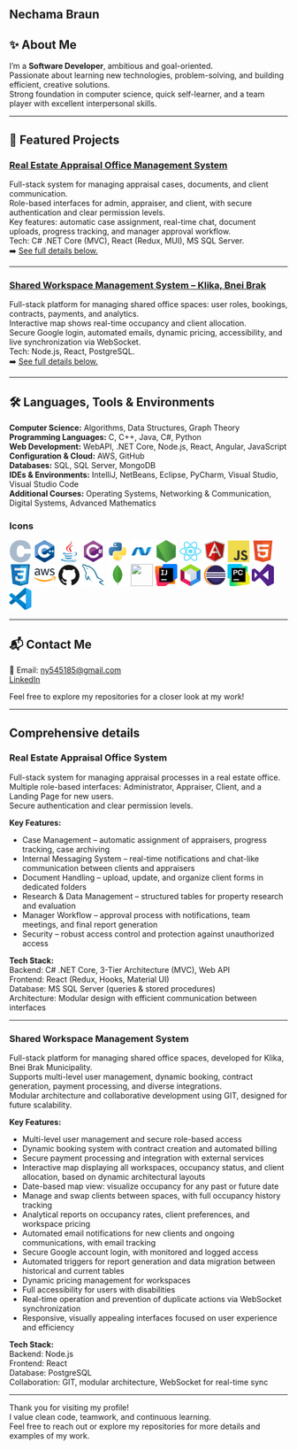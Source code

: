 ## Nechama Braun

## ✨ About Me
I’m a **Software Developer**, ambitious and goal-oriented.  
Passionate about learning new technologies, problem-solving, and building efficient, creative solutions.  
Strong foundation in computer science, quick self-learner, and a team player with excellent interpersonal skills.

---

## 📁 Featured Projects

### [Real Estate Appraisal Office Management System](https://github.com/neBraun/Assessors)
Full-stack system for managing appraisal cases, documents, and client communication.  
Role-based interfaces for admin, appraiser, and client, with secure authentication and clear permission levels.  
Key features: automatic case assignment, real-time chat, document uploads, progress tracking, and manager approval workflow.  
Tech: C# .NET Core (MVC), React (Redux, MUI), MS SQL Server.  
➡️ [See full details below.](#real-estate-appraisal-office-system)

<!-- Add screenshots/demo here -->
<!-- Example: -->
<!-- ![Dashboard Screenshot](images/appraisal_dashboard.png) -->
<!-- ![Chat Feature](images/appraisal_chat.png) -->
<!-- You can add 1-3 screenshots per project, preferably: main dashboard, unique feature, and user flow. -->

---

### [Shared Workspace Management System – Klika, Bnei Brak](https://github.com/neBraun/Clicka)
Full-stack platform for managing shared office spaces: user roles, bookings, contracts, payments, and analytics.  
Interactive map shows real-time occupancy and client allocation.  
Secure Google login, automated emails, dynamic pricing, accessibility, and live synchronization via WebSocket.  
Tech: Node.js, React, PostgreSQL.  
➡️ [See full details below.](#shared-workspace-management-system)

<!-- Add screenshots/demo here -->
<!-- Example: -->
<!-- ![Workspace Map](images/klika_map.png) -->
<!-- ![Booking Flow](images/klika_booking.png) -->
<!-- 1-3 screenshots: main map, booking, analytics/reporting. -->

---

## 🛠️ Languages, Tools & Environments

**Computer Science:** Algorithms, Data Structures, Graph Theory  
**Programming Languages:** C, C++, Java, C#, Python  
**Web Development:** WebAPI, .NET Core, Node.js, React, Angular, JavaScript  
**Configuration & Cloud:** AWS, GitHub  
**Databases:** SQL, SQL Server, MongoDB  
**IDEs & Environments:** IntelliJ, NetBeans, Eclipse, PyCharm, Visual Studio, Visual Studio Code  
**Additional Courses:** Operating Systems, Networking & Communication, Digital Systems, Advanced Mathematics

### Icons
<p align="left">
<!-- Languages -->
<img src="https://raw.githubusercontent.com/devicons/devicon/master/icons/c/c-original.svg" width="40" height="40"/>
<img src="https://raw.githubusercontent.com/devicons/devicon/master/icons/cplusplus/cplusplus-original.svg" width="40" height="40"/>
<img src="https://raw.githubusercontent.com/devicons/devicon/master/icons/java/java-original.svg" width="40" height="40"/>
<img src="https://raw.githubusercontent.com/devicons/devicon/master/icons/csharp/csharp-original.svg" width="40" height="40"/>
<img src="https://raw.githubusercontent.com/devicons/devicon/master/icons/python/python-original.svg" width="40" height="40"/>

<!-- Web -->
<img src="https://raw.githubusercontent.com/devicons/devicon/master/icons/dot-net/dot-net-original.svg" width="40" height="40"/>
<img src="https://raw.githubusercontent.com/devicons/devicon/master/icons/nodejs/nodejs-original.svg" width="40" height="40"/>
<img src="https://raw.githubusercontent.com/devicons/devicon/master/icons/react/react-original.svg" width="40" height="40"/>
<img src="https://raw.githubusercontent.com/devicons/devicon/master/icons/angularjs/angularjs-original.svg" width="40" height="40"/>
<img src="https://raw.githubusercontent.com/devicons/devicon/master/icons/javascript/javascript-original.svg" width="40" height="40"/>
<img src="https://raw.githubusercontent.com/devicons/devicon/master/icons/html5/html5-original.svg" width="40" height="40"/>
<img src="https://raw.githubusercontent.com/devicons/devicon/master/icons/css3/css3-original.svg" width="40" height="40"/>

<!-- Cloud & Config -->
<img src="https://raw.githubusercontent.com/devicons/devicon/master/icons/amazonwebservices/amazonwebservices-original.svg" width="40" height="40"/>
<img src="https://raw.githubusercontent.com/devicons/devicon/master/icons/github/github-original.svg" width="40" height="40"/>

<!-- Databases -->
<img src="https://raw.githubusercontent.com/devicons/devicon/master/icons/mysql/mysql-original.svg" width="40" height="40"/>
<img src="https://raw.githubusercontent.com/devicons/devicon/master/icons/mongodb/mongodb-original.svg" width="40" height="40"/>
<img src="https://img.icons8.com/color/48/microsoft-sql-server.png" width="40" height="40"/>

<!-- IDEs -->
<img src="https://raw.githubusercontent.com/devicons/devicon/master/icons/intellij/intellij-original.svg" width="40" height="40"/>
<img src="https://raw.githubusercontent.com/devicons/devicon/master/icons/netbeans/netbeans-original.svg" width="40" height="40"/>
<img src="https://raw.githubusercontent.com/devicons/devicon/master/icons/eclipse/eclipse-original.svg" width="40" height="40"/>
<img src="https://raw.githubusercontent.com/devicons/devicon/master/icons/pycharm/pycharm-original.svg" width="40" height="40"/>
<img src="https://raw.githubusercontent.com/devicons/devicon/master/icons/visualstudio/visualstudio-plain.svg" width="40" height="40"/>
<img src="https://raw.githubusercontent.com/devicons/devicon/master/icons/vscode/vscode-original.svg" width="40" height="40"/>
</p>

---

## 📬 Contact Me
📧 Email: ny545185@gmail.com  
[LinkedIn](https://www.linkedin.com/in/nechama-braun) <!-- עדיף להוסיף אם יש לך פרופיל פעיל -->

Feel free to explore my repositories for a closer look at my work!

---

## Comprehensive details

### Real Estate Appraisal Office  System

Full-stack system for managing appraisal processes in a real estate office.  
Multiple role-based interfaces: Administrator, Appraiser, Client, and a Landing Page for new users.  
Secure authentication and clear permission levels.

**Key Features:**

- Case Management – automatic assignment of appraisers, progress tracking, case archiving
- Internal Messaging System – real-time notifications and chat-like communication between clients and appraisers
- Document Handling – upload, update, and organize client forms in dedicated folders
- Research & Data Management – structured tables for property research and evaluation
- Manager Workflow – approval process with notifications, team meetings, and final report generation
- Security – robust access control and protection against unauthorized access

**Tech Stack:**  
Backend: C# .NET Core, 3-Tier Architecture (MVC), Web API  
Frontend: React (Redux, Hooks, Material UI)  
Database: MS SQL Server (queries & stored procedures)  
Architecture: Modular design with efficient communication between interfaces

---

### Shared Workspace Management System

Full-stack platform for managing shared office spaces, developed for Klika, Bnei Brak Municipality.  
Supports multi-level user management, dynamic booking, contract generation, payment processing, and diverse integrations.  
Modular architecture and collaborative development using GIT, designed for future scalability.

**Key Features:**

- Multi-level user management and secure role-based access
- Dynamic booking system with contract creation and automated billing
- Secure payment processing and integration with external services
- Interactive map displaying all workspaces, occupancy status, and client allocation, based on dynamic architectural layouts
- Date-based map view: visualize occupancy for any past or future date
- Manage and swap clients between spaces, with full occupancy history tracking
- Analytical reports on occupancy rates, client preferences, and workspace pricing
- Automated email notifications for new clients and ongoing communications, with email tracking
- Secure Google account login, with monitored and logged access
- Automated triggers for report generation and data migration between historical and current tables
- Dynamic pricing management for workspaces
- Full accessibility for users with disabilities
- Real-time operation and prevention of duplicate actions via WebSocket synchronization
- Responsive, visually appealing interfaces focused on user experience and efficiency

**Tech Stack:**  
Backend: Node.js  
Frontend: React  
Database: PostgreSQL  
Collaboration: GIT, modular architecture, WebSocket for real-time sync

---

<!-- Professional ending -->
Thank you for visiting my profile!  
I value clean code, teamwork, and continuous learning.  
Feel free to reach out or explore my repositories for more details and examples of my work.
